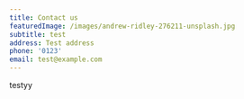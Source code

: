 ```yaml
---
title: Contact us
featuredImage: /images/andrew-ridley-276211-unsplash.jpg
subtitle: test
address: Test address
phone: '0123'
email: test@example.com
---
```

testyy
